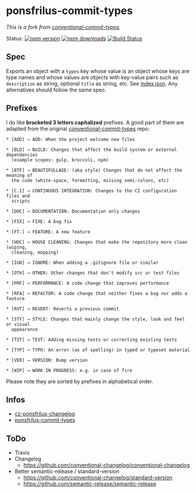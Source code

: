 # ponsfrilus-commit-types

*This is a fork from [conventional-commit-types](https://github.com/commitizen/conventional-commit-types).*

Status:
[![npm version](https://img.shields.io/npm/v/ponsfrilus-commit-types.svg?style=flat-square)](https://www.npmjs.org/package/ponsfrilus-commit-types)
[![npm downloads](https://img.shields.io/npm/dm/ponsfrilus-commit-types.svg?style=flat-square)](http://npm-stat.com/charts.html?package=ponsfrilus-commit-types&from=2019-01-01)
[![Build Status](https://img.shields.io/travis/ponsfrilus/ponsfrilus-commit-types.svg?style=flat-square)](https://travis-ci.org/ponsfrilus/ponsfrilus-commit-types)


## Spec

Exports an object with a `types` key whose value is an object whose keys are
type names and whose values are objects with key-value pairs such as
`description` as string, optional `title` as string, etc. See
[index.json](index.json). Any alternatives should follow the same spec.

## Prefixes

I do like **bracketed 3 letters capitalized** prefixes. A good part of them are
adapted from the original
[conventional-commit-types](https://github.com/commitizen/conventional-commit-types/blob/master/index.json) repo:

```
* [ADD] → ADD: When the project welcome new files

* [BLD] → BUILD: Changes that affect the build system or external dependencies
  (example scopes: gulp, broccoli, npm)

* [BTF] → BEAUTIFULLAGE: (aka style) Changes that do not affect the meaning of
  the code (white-space, formatting, missing semi-colons, etc)

* [C.I] → CONTINUOUS INTEGRATION: Changes to the CI configuration files and
  scripts

* [DOC] → DOCUMENTATION: Documentation only changes

* [FIX] → FIXE: A bug fix

* [FT.] → FEATURE: A new feature

* [HOC] → HOUSE CLEANING: Changes that make the repository more clean (wiping,
  cleaning, mopping)

* [IGN] → IGNORE: When adding a .gitignore file or similar

* [OTH] → OTHER: Other changes that don't modify src or test files

* [PRF] → PERFORMANCE: A code change that improves performance

* [RFA] → REFACTOR: A code change that neither fixes a bug nor adds a feature

* [RVT] → REVERT: Reverts a previous commit

* [STY] → STYLE: Changes that mainly change the style, look and feel or visual
  appearance

* [TST] → TEST: Adding missing tests or correcting existing tests

* [TYP] → TYPO: An error (as of spelling) in typed or typeset material

* [VER] → VERSION: Bump version

* [WIP] → WORK IN PROGRESS: e.g. in case of fire
```

Please note they are sorted by prefixes in alphabetical order.

## Infos

* [cz-ponsfrilus-changelog](https://github.com/ponsfrilus/cz-ponsfrilus-changelog)
* [ponsfrilus-commit-types](https://github.com/ponsfrilus/ponsfrilus-commit-types)

## ToDo

* Travis
* Changelog
  * https://github.com/conventional-changelog/conventional-changelog
* Better semantic-release / standard-version
  * https://github.com/conventional-changelog/standard-version
  * https://github.com/semantic-release/semantic-release